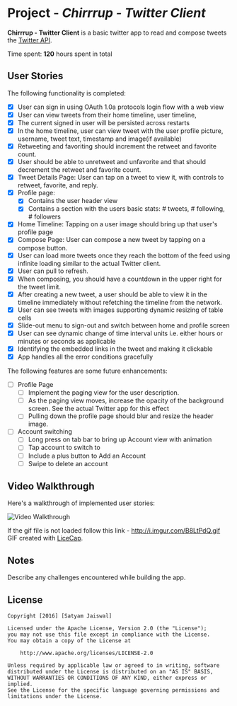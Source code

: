 # Project - *Chirrrup - Twitter Client*

**Chirrrup - Twitter Client** is a basic twitter app to read and compose tweets the [Twitter API](https://apps.twitter.com/).

Time spent: **120** hours spent in total

## User Stories

The following functionality is completed:

- [x] User can sign in using OAuth 1.0a protocols login flow with a web view
- [x] User can view tweets from their home timeline, user timeline,  
- [x] The current signed in user will be persisted across restarts
- [x] In the home timeline, user can view tweet with the user profile picture, username, tweet text, timestamp and image(if available)
- [x] Retweeting and favoriting should increment the retweet and favorite count.
- [x] User should be able to unretweet and unfavorite and that should decrement the retweet and favorite count.
- [x] Tweet Details Page: User can tap on a tweet to view it, with controls to retweet, favorite, and reply.
- [x] Profile page:
    - [x] Contains the user header view
    - [x] Contains a section with the users basic stats: # tweets, # following, # followers
- [x] Home Timeline: Tapping on a user image should bring up that user's profile page
- [x] Compose Page: User can compose a new tweet by tapping on a compose button.
- [x] User can load more tweets once they reach the bottom of the feed using infinite loading similar to the actual Twitter client.
- [x] User can pull to refresh.
- [x] When composing, you should have a countdown in the upper right for the tweet limit.
- [x] After creating a new tweet, a user should be able to view it in the timeline immediately without refetching the timeline from the network.
- [x] User can see tweets with images supporting dynamic resizing of table cells
- [x] Slide-out menu to sign-out and switch between home and profile screen 
- [x] User can see dynamic change of time interval units i.e. either hours or minutes or seconds as applicable 
- [x] Identifying the embedded links in the tweet and making it clickable
- [x] App handles all the error conditions gracefully 

The following features are some future enhancements:
- [ ] Profile Page
    - [ ] Implement the paging view for the user description.
    - [ ] As the paging view moves, increase the opacity of the background screen. See the actual Twitter app for this effect
    - [ ] Pulling down the profile page should blur and resize the header image.
- [ ] Account switching
    - [ ] Long press on tab bar to bring up Account view with animation
    - [ ] Tap account to switch to
    - [ ] Include a plus button to Add an Account
    - [ ] Swipe to delete an account

## Video Walkthrough 

Here's a walkthrough of implemented user stories:

<img src='http://i.imgur.com/Yia4Hey.gif' title='Video Walkthrough' width='' alt='Video Walkthrough' />

If the gif file is not loaded follow this link - http://i.imgur.com/B8LtPdQ.gif
GIF created with [LiceCap](http://www.cockos.com/licecap/).

## Notes

Describe any challenges encountered while building the app.

## License

    Copyright [2016] [Satyam Jaiswal]

    Licensed under the Apache License, Version 2.0 (the "License");
    you may not use this file except in compliance with the License.
    You may obtain a copy of the License at

        http://www.apache.org/licenses/LICENSE-2.0

    Unless required by applicable law or agreed to in writing, software
    distributed under the License is distributed on an "AS IS" BASIS,
    WITHOUT WARRANTIES OR CONDITIONS OF ANY KIND, either express or implied.
    See the License for the specific language governing permissions and
    limitations under the License.
